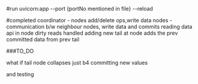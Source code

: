 #run uvicorn:app --port {portNo mentioned in file} --reload


#completed
coordinator - nodes add/delete ops,write data 
nodes - communication b/w neighbour nodes, write data and commits
reading data api in node
dirty reads handled 
adding new tail at node adds the prev committed data from prev tail

###TO_DO

what if tail node collapses just b4 committing new values 

and testing 
